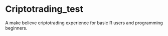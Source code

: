 # Criptotrading_test
A make believe criptotrading experience for basic R users and programming beginners.
